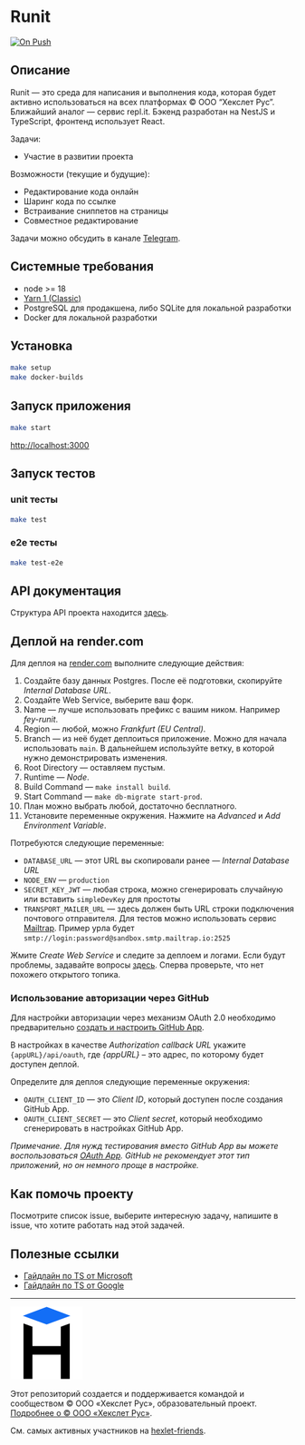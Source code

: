 # Runit

[![On Push](https://github.com/hexlet-rus/runit/actions/workflows/push.yml/badge.svg?event=push)](https://github.com/hexlet-rus/runit/actions/workflows/push.yml)

## Описание

Runit — это среда для написания и выполнения кода, которая будет активно использоваться на всех платформах © ООО “Хекслет Рус”. Ближайший аналог — сервис repl.it. Бэкенд разработан на NestJS и TypeScript, фронтенд использует React.

Задачи:

* Участие в развитии проекта

Возможности (текущие и будущие):

* Редактирование кода онлайн
* Шаринг кода по ссылке
* Встраивание сниппетов на страницы
* Совместное редактирование

Задачи можно обсудить в канале [Telegram](https://t.me/hexletcommunity/12).

## Системные требования

* node >= 18
* [Yarn 1 (Classic)](https://classic.yarnpkg.com/)
* PostgreSQL для продакшена, либо SQLite для локальной разработки
* Docker для локальной разработки

## Установка

```bash
make setup
make docker-builds
```

## Запуск приложения

```bash
make start
```

<http://localhost:3000>

## Запуск тестов

### unit тесты

```bash
make test
```

### e2e тесты

```bash
make test-e2e
```

## API документация

Структура API проекта находится [здесь](https://runit.hexlet.ru/api).

## Деплой на render.com

Для деплоя на [render.com](https://dashboard.render.com/) выполните следующие действия:

1. Создайте базу данных Postgres. После её подготовки, скопируйте *Internal Database URL*.
2. Создайте Web Service, выберите ваш форк.
3. Name — лучше использовать префикс с вашим ником. Например *fey-runit*.
4. Region — любой, можно *Frankfurt (EU Central)*.
5. Branch — из неё будет деплоиться приложение. Можно для начала использовать `main`. В дальнейшем используйте ветку, в которой нужно демонстрировать изменения.
6. Root Directory — оставляем пустым.
7. Runtime — *Node*.
8. Build Command — `make install build`.
9. Start Command — `make db-migrate start-prod`.
10. План можно выбрать любой, достаточно бесплатного.
11. Установите переменные окружения. Нажмите на *Advanced* и *Add Environment Variable*.

Потребуются следующие переменные:

* `DATABASE_URL` — этот URL вы скопировали ранее — *Internal Database URL*
* `NODE_ENV` — `production`
* `SECRET_KEY_JWT` — любая строка, можно сгенерировать случайную или вставить `simpleDevKey` для простоты
* `TRANSPORT_MAILER_URL` — здесь должен быть URL строки подключения почтового отправителя. Для тестов можно использовать сервис [Mailtrap](https://mailtrap.io/). Пример урла будет `smtp://login:password@sandbox.smtp.mailtrap.io:2525`

Жмите *Create Web Service* и следите за деплоем и логами. Если будут проблемы, задавайте вопросы [здесь](https://github.com/hexlet-rus/runit/discussions/categories/q-a). Сперва проверьте, что нет похожего открытого топика.

### Использование авторизации через GitHub

Для настройки авторизации через механизм OAuth 2.0 необходимо предварительно [создать и настроить GitHub App](https://docs.github.com/ru/apps/creating-github-apps/about-creating-github-apps/about-creating-github-apps).

В настройках в качестве *Authorization callback URL* укажите `{appURL}/api/oauth`, где *{appURL}* – это адрес, по которому будет доступен деплой.

Определите для деплоя следующие переменные окружения:

* `OAUTH_CLIENT_ID` — это *Client ID*, который доступен после создания GitHub App.
* `OAUTH_CLIENT_SECRET` — это *Client secret*, который необходимо сгенерировать в настройках GitHub App.

*Примечание. Для нужд тестирования вместо GitHub App вы можете воспользоваться [OAuth App](https://docs.github.com/ru/apps/creating-github-apps/about-creating-github-apps/about-creating-github-apps). GitHub не рекомендует этот тип приложений, но он немного проще в настройке.*

## Как помочь проекту

Посмотрите список issue, выберите интересную задачу, напишите в issue, что хотите работать над этой задачей.

## Полезные ссылки

* [Гайдлайн по TS от Microsoft](https://github.com/microsoft/TypeScript/wiki/Coding-guidelines)
* [Гайдлайн по TS от Google](https://google.github.io/styleguide/tsguide.html)

---

[![© ООО «Хекслет Рус» logo](https://raw.githubusercontent.com/Hexlet/assets/master/images/hexlet_logo128.png)](https://hexlet.io/?utm_source=github&utm_medium=link&utm_campaign=hexlet-editor)

Этот репозиторий создается и поддерживается командой и сообществом © ООО «Хекслет Рус», образовательный проект. [Подробнее о © ООО «Хекслет Рус»](https://hexlet.io/?utm_source=github&utm_medium=link&utm_campaign=hexlet-editor).

См. самых активных участников на [hexlet-friends](https://friends.hexlet.io/).

